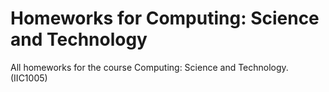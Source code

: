 # Homeworks for Computing: Science and Technology

All homeworks for the course Computing: Science and Technology. (IIC1005)